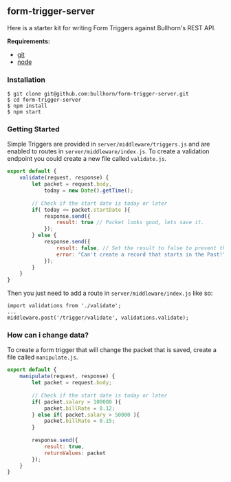## form-trigger-server

Here is a starter kit for writing Form Triggers against Bullhorn's REST API. 

**Requirements:**

* [git](https://git-scm.com/)
* [node](https://nodejs.org/)

### Installation

```shell
$ git clone git@github.com:bullhorn/form-trigger-server.git
$ cd form-trigger-server
$ npm install
$ npm start
```

### Getting Started

Simple Triggers are provided in `server/middleware/triggers.js` and are enabled to routes in `server/middleware/index.js`. To create a validation endpoint you could create a new file called `validate.js`.

```js
export default {
    validate(request, response) {
        let packet = request.body,
            today = new Date().getTime();
        
        // Check if the start date is today or later
        if( today <= packet.startDate ){
            response.send({
                result: true // Packet looks good, lets save it.
            }); 
        } else {
            response.send({
                result: false, // Set the result to false to prevent the record from saving.
                error: "Can't create a record that starts in the Past!"
            }); 
        }
    }
}
```

Then you just need to add a route in `server/middleware/index.js` like so: 

```
import validations from './validate';
...
middleware.post('/trigger/validate', validations.validate);
```

### How can i change data?

To create a form trigger that will change the packet that is saved, create a file called `manipulate.js`.

```js
export default {
    manipulate(request, response) {
        let packet = request.body;
        
        // Check if the start date is today or later
        if( packet.salary > 100000 ){
            packet.billRate = 0.12;
        } else if( packet.salary > 50000 ){
            packet.billRate = 0.15;
        }
        
        response.send({
            result: true,
            returnValues: packet
        }); 
    }
}
```